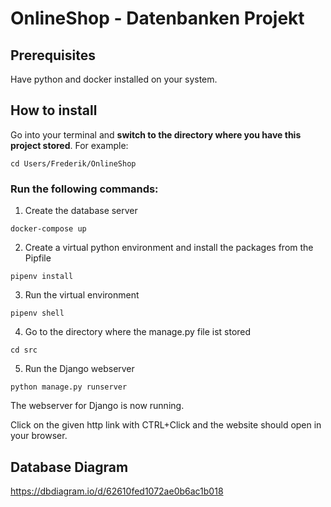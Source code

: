 # OnlineShop - Datenbanken Projekt

## Prerequisites
Have python and docker installed on your system.

## How to install
Go into your terminal and **switch to the directory where you have this project stored**.
For example:
```
cd Users/Frederik/OnlineShop
```

### Run the following commands:
1. Create the database server
```
docker-compose up
```
2. Create a virtual python environment and install the packages from the Pipfile
```
pipenv install
```
3. Run the virtual environment
```
pipenv shell
```
4. Go to the directory where the manage.py file ist stored
```
cd src
```
5. Run the Django webserver
```
python manage.py runserver
```
The webserver for Django is now running.

Click on the given http link with CTRL+Click and the website should open in your browser.

## Database Diagram
https://dbdiagram.io/d/62610fed1072ae0b6ac1b018
